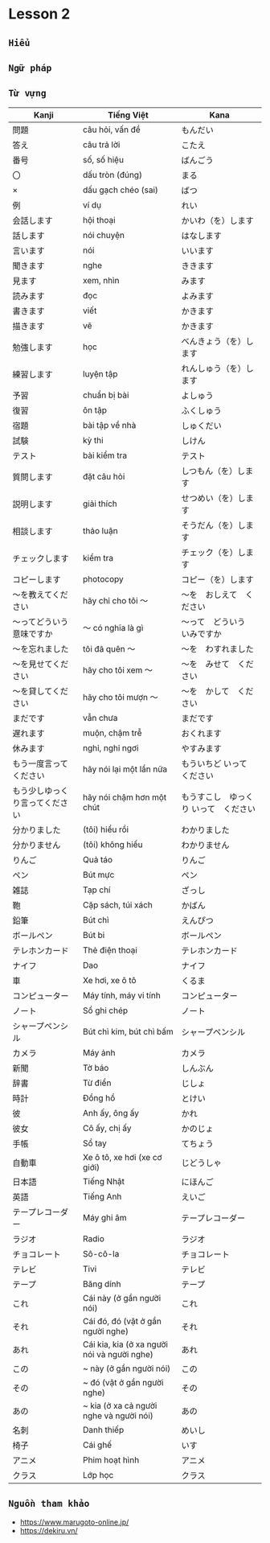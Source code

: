 # Lesson 2

## `Hiểu`

## `Ngữ pháp`

## `Từ vựng`

| Kanji                          | Tiếng Việt                                  | Kana                                  |
| ------------------------------ | ------------------------------------------- | ------------------------------------- |
| 問題                           | câu hỏi, vấn đề                             | もんだい                              |
| 答え                           | câu trả lời                                 | こたえ                                |
| 番号                           | số, số hiệu                                 | ばんごう                              |
| 〇                             | dấu tròn (đúng)                             | まる                                  |
| ×                              | dấu gạch chéo (sai)                         | ばつ                                  |
| 例                             | ví dụ                                       | れい                                  |
| 会話します                     | hội thoại                                   | かいわ（を）します                    |
| 話します                       | nói chuyện                                  | はなします                            |
| 言います                       | nói                                         | いいます                              |
| 聞きます                       | nghe                                        | ききます                              |
| 見ます                         | xem, nhìn                                   | みます                                |
| 読みます                       | đọc                                         | よみます                              |
| 書きます                       | viết                                        | かきます                              |
| 描きます                       | vẽ                                          | かきます                              |
| 勉強します                     | học                                         | べんきょう（を）します                |
| 練習します                     | luyện tập                                   | れんしゅう（を）します                |
| 予習                           | chuẩn bị bài                                | よしゅう                              |
| 復習                           | ôn tập                                      | ふくしゅう                            |
| 宿題                           | bài tập về nhà                              | しゅくだい                            |
| 試験                           | kỳ thi                                      | しけん                                |
| テスト                         | bài kiểm tra                                | テスト                                |
| 質問します                     | đặt câu hỏi                                 | しつもん（を）します                  |
| 説明します                     | giải thích                                  | せつめい（を）します                  |
| 相談します                     | thảo luận                                   | そうだん（を）します                  |
| チェックします                 | kiểm tra                                    | チェック（を）します                  |
| コピーします                   | photocopy                                   | コピー（を）します                    |
| ～を教えてください             | hãy chỉ cho tôi ～                          | ～を　おしえて　ください              |
| ～ってどういう意味ですか       | ～ có nghĩa là gì                           | ～って　どういう　いみですか          |
| ～を忘れました                 | tôi đã quên ～                              | ～を　わすれました                    |
| ～を見せてください             | hãy cho tôi xem ～                          | ～を　みせて　ください                |
| ～を貸してください             | hãy cho tôi mượn ～                         | ～を　かして　ください                |
| まだです                       | vẫn chưa                                    | まだです                              |
| 遅れます                       | muộn, chậm trễ                              | おくれます                            |
| 休みます                       | nghỉ, nghỉ ngơi                             | やすみます                            |
| もう一度言ってください         | hãy nói lại một lần nữa                     | もういちど いって　ください           |
| もう少しゆっくり言ってください | hãy nói chậm hơn một chút                   | もうすこし　ゆっくり いって　ください |
| 分かりました                   | (tôi) hiểu rồi                              | わかりました                          |
| 分かりません                   | (tôi) không hiểu                            | わかりません                          |
| りんご                         | Quả táo                                     | りんご                                |
| ペン                           | Bút mực                                     | ペン                                  |
| 雑誌                           | Tạp chí                                     | ざっし                                |
| 鞄                             | Cặp sách, túi xách                          | かばん                                |
| 鉛筆                           | Bút chì                                     | えんぴつ                              |
| ボールペン                     | Bút bi                                      | ボールペン                            |
| テレホンカード                 | Thẻ điện thoại                              | テレホンカード                        |
| ナイフ                         | Dao                                         | ナイフ                                |
| 車                             | Xe hơi, xe ô tô                             | くるま                                |
| コンピューター                 | Máy tính, máy vi tính                       | コンピューター                        |
| ノート                         | Sổ ghi chép                                 | ノート                                |
| シャープペンシル               | Bút chì kim, bút chì bấm                    | シャープペンシル                      |
| カメラ                         | Máy ảnh                                     | カメラ                                |
| 新聞                           | Tờ báo                                      | しんぶん                              |
| 辞書                           | Từ điển                                     | じしょ                                |
| 時計                           | Đồng hồ                                     | とけい                                |
| 彼                             | Anh ấy, ông ấy                              | かれ                                  |
| 彼女                           | Cô ấy, chị ấy                               | かのじょ                              |
| 手帳                           | Sổ tay                                      | てちょう                              |
| 自動車                         | Xe ô tô, xe hơi (xe cơ giới)                | じどうしゃ                            |
| 日本語                         | Tiếng Nhật                                  | にほんご                              |
| 英語                           | Tiếng Anh                                   | えいご                                |
| テープレコーダー               | Máy ghi âm                                  | テープレコーダー                      |
| ラジオ                         | Radio                                       | ラジオ                                |
| チョコレート                   | Sô-cô-la                                    | チョコレート                          |
| テレビ                         | Tivi                                        | テレビ                                |
| テープ                         | Băng dính                                   | テープ                                |
| これ                           | Cái này (ở gần người nói)                   | これ                                  |
| それ                           | Cái đó, đó (vật ở gần người nghe)           | それ                                  |
| あれ                           | Cái kia, kia (ở xa người nói và người nghe) | あれ                                  |
| この                           | ~ này (ở gần người nói)                     | この                                  |
| その                           | ~ đó (vật ở gần người nghe)                 | その                                  |
| あの                           | ~ kia (ở xa cả người nghe và người nói)     | あの                                  |
| 名刺                           | Danh thiếp                                  | めいし                                |
| 椅子                           | Cái ghế                                     | いす                                  |
| アニメ                         | Phim hoạt hình                              | アニメ                                |
| クラス                         | Lớp học                                     | クラス                                |

## `Nguồn tham khảo`

- https://www.marugoto-online.jp/
- https://dekiru.vn/
